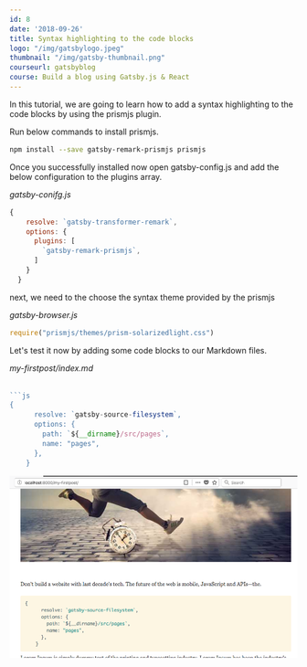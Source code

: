 ```yaml
---
id: 8
date: '2018-09-26'
title: Syntax highlighting to the code blocks
logo: "/img/gatsbylogo.jpeg"
thumbnail: "/img/gatsby-thumbnail.png"
courseurl: gatsbyblog
course: Build a blog using Gatsby.js & React
---
```



In this tutorial, we are going to learn how to add a syntax highlighting to the code blocks by using the prismjs plugin.

Run below commands to install prismjs.

```bash
npm install --save gatsby-remark-prismjs prismjs
```

Once you successfully installed now open gatsby-config.js and add the below configuration to the
plugins array.

_gatsby-conifg.js_

```js
{
    resolve: `gatsby-transformer-remark`,
    options: {
      plugins: [
        `gatsby-remark-prismjs`,
      ]
    }
  }
```

next, we need to the choose the syntax theme provided by the prismjs

_gatsby-browser.js_

```js
require("prismjs/themes/prism-solarizedlight.css")
```

Let's test it now by adding some code blocks to our Markdown files.

*my-firstpost/index.md*

```js

```js
{
      resolve: `gatsby-source-filesystem`,
      options: {
        path: `${__dirname}/src/pages`,
        name: "pages",
      },
    }
```


![prismjs-gatsby](prismjs-gatsby.png)